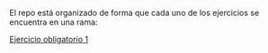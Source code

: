 El repo está organizado de forma que cada uno de los ejercicios se encuentra en una rama:

[Ejercicio obligatorio 1](https://github.com/jumufu84/Master_Modulo1_Layout/tree/ejercicio1)
